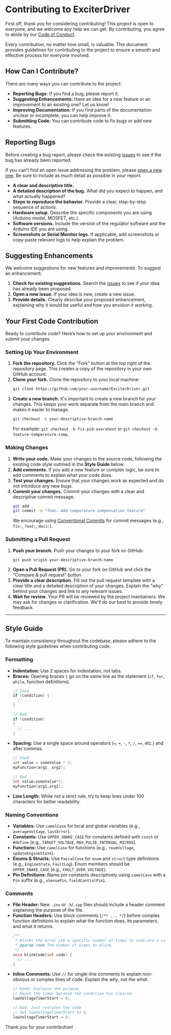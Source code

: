 # Contributing to ExciterDriver

First off, thank you for considering contributing! This project is open to everyone, and we welcome any help we can get. By contributing, you agree to abide by our [Code of Conduct](CODE_OF_CONDUCT.md).

Every contribution, no matter how small, is valuable. This document provides guidelines for contributing to the project to ensure a smooth and effective process for everyone involved.

## How Can I Contribute?

There are many ways you can contribute to the project:

- **Reporting Bugs:** If you find a bug, please report it.
- **Suggesting Enhancements:** Have an idea for a new feature or an improvement to an existing one? Let us know!
- **Improving Documentation:** If you find parts of the documentation unclear or incomplete, you can help improve it.
- **Submitting Code:** You can contribute code to fix bugs or add new features.

## Reporting Bugs

Before creating a bug report, please check the existing [issues](https://github.com/ByronAP/ExciterDriver/issues) to see if the bug has already been reported.

If you can't find an open issue addressing the problem, please [open a new one](https://github.com/ByronAP/ExciterDriver/issues/new). Be sure to include as much detail as possible in your report:

- **A clear and descriptive title.**
- **A detailed description of the bug.** What did you expect to happen, and what actually happened?
- **Steps to reproduce the behavior.** Provide a clear, step-by-step sequence of actions.
- **Hardware setup.** Describe the specific components you are using (Arduino model, MOSFET, etc.).
- **Software versions.** Include the version of the regulator software and the Arduino IDE you are using.
- **Screenshots or Serial Monitor logs.** If applicable, add screenshots or copy-paste relevant logs to help explain the problem.

## Suggesting Enhancements

We welcome suggestions for new features and improvements. To suggest an enhancement:

1. **Check for existing suggestions.** Search the [issues](https://github.com/ByronAP/ExciterDriver/issues) to see if your idea has already been proposed.
2. **Open a new issue.** If your idea is new, create a new issue.
3. **Provide details.** Clearly describe your proposed enhancement, explaining why it would be useful and how you envision it working.

## Your First Code Contribution

Ready to contribute code? Here’s how to set up your environment and submit your changes.

### Setting Up Your Environment

1. **Fork the repository.** Click the "Fork" button at the top right of the repository page. This creates a copy of the repository in your own GitHub account.
2. **Clone your fork.** Clone the repository to your local machine:
   ```sh
   git clone https://github.com/your-username/ExciterDriver.git
   ```
3. **Create a new branch.** It's important to create a new branch for your changes. This keeps your work separate from the main branch and makes it easier to manage.
   ```sh
   git checkout -b your-descriptive-branch-name
   ```
   For example: `git checkout -b fix-pid-overshoot` or `git checkout -b feature-temperature-comp`.

### Making Changes

1. **Write your code.** Make your changes to the source code, following the existing code style outlined in the **Style Guide** below.
2. **Add comments.** If you add a new feature or complex logic, be sure to add comments to explain what your code does.
3. **Test your changes.** Ensure that your changes work as expected and do not introduce any new bugs.
4. **Commit your changes.** Commit your changes with a clear and descriptive commit message.
   ```sh
   git add .
   git commit -m "feat: Add temperature compensation feature"
   ```
   We encourage using [Conventional Commits](https://www.conventionalcommits.org/en/v1.0.0/) for commit messages (e.g., `fix:`, `feat:`, `docs:`).

### Submitting a Pull Request

1. **Push your branch.** Push your changes to your fork on GitHub:
   ```sh
   git push origin your-descriptive-branch-name
   ```
2. **Open a Pull Request (PR).** Go to your fork on GitHub and click the "Compare & pull request" button.
3. **Provide a clear description.** Fill out the pull request template with a clear title and a detailed description of your changes. Explain the "why" behind your changes and link to any relevant issues.
4. **Wait for review.** Your PR will be reviewed by the project maintainers. We may ask for changes or clarification. We'll do our best to provide timely feedback.

---

## Style Guide

To maintain consistency throughout the codebase, please adhere to the following style guidelines when contributing code.

### Formatting

- **Indentation:** Use 2 spaces for indentation, not tabs.
- **Braces:** Opening braces `{` go on the same line as the statement (`if`, `for`, `while`, function definitions).
  ```cpp
  // Good
  if (condition) {
    // ...
  }

  // Bad
  if (condition)
  {
    // ...
  }
  ```
- **Spacing:** Use a single space around operators (`=`, `+`, `-`, `*`, `/`, `==`, etc.) and after commas.
  ```cpp
  // Good
  int value = someValue * 2;
  myFunction(arg1, arg2);

  // Bad
  int value=someValue*2;
  myFunction(arg1,arg2);
  ```
- **Line Length:** While not a strict rule, try to keep lines under 100 characters for better readability.

### Naming Conventions

- **Variables:** Use `camelCase` for local and global variables (e.g., `averageVoltage`, `lastError`).
- **Constants:** Use `UPPER_SNAKE_CASE` for constants defined with `const` or `#define` (e.g., `TARGET_VOLTAGE`, `MAX_PULSE_INTERVAL_MICROS`).
- **Functions:** Use `camelCase` for functions (e.g., `readVoltage`, `updateEngineState`).
- **Enums & Structs:** Use `PascalCase` for `enum` and `struct` type definitions (e.g., `EngineState`, `FaultLog`). Enum members should be `UPPER_SNAKE_CASE` (e.g., `FAULT_OVER_VOLTAGE`).
- **Pin Definitions:** Name pin constants descriptively using `camelCase` with a `Pin` suffix (e.g., `vSensePin`, `fieldControlPin`).

### Comments

- **File Header:** New `.ino` or `.h`/`.cpp` files should include a header comment explaining the purpose of the file.
- **Function Headers:** Use block comments (`/** ... */`) before complex function definitions to explain what the function does, its parameters, and what it returns.
  ```cpp
  /**
   * Blinks the error LED a specific number of times to indicate a code.
   * @param code The number of times to blink.
   */
  void blinkCode(int code) {
    // ...
  }
  ```
- **Inline Comments:** Use `//` for single-line comments to explain non-obvious or complex lines of code. Explain the *why*, not the *what*.
  ```cpp
  // Good: Explains the purpose
  // Reset the timer because the condition has cleared.
  lowVoltageTimerStart = 0;

  // Bad: Just restates the code
  // Set lowVoltageTimerStart to 0.
  lowVoltageTimerStart = 0;
  ```

Thank you for your contribution!